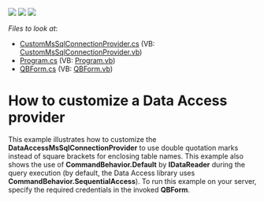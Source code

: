 <!-- default badges list -->
![](https://img.shields.io/endpoint?url=https://codecentral.devexpress.com/api/v1/VersionRange/128582857/16.1.4%2B)
[![](https://img.shields.io/badge/Open_in_DevExpress_Support_Center-FF7200?style=flat-square&logo=DevExpress&logoColor=white)](https://supportcenter.devexpress.com/ticket/details/T372090)
[![](https://img.shields.io/badge/📖_How_to_use_DevExpress_Examples-e9f6fc?style=flat-square)](https://docs.devexpress.com/GeneralInformation/403183)
<!-- default badges end -->
<!-- default file list -->
*Files to look at*:

* [CustomMsSqlConnectionProvider.cs](./CS/ProviderCustomization/CustomMsSqlConnectionProvider.cs) (VB: [CustomMsSqlConnectionProvider.vb](./VB/ProviderCustomization/CustomMsSqlConnectionProvider.vb))
* [Program.cs](./CS/QB/Program.cs) (VB: [Program.vb](./VB/QB/Program.vb))
* [QBForm.cs](./CS/QB/QBForm.cs) (VB: [QBForm.vb](./VB/QB/QBForm.vb))
<!-- default file list end -->
# How to customize a Data Access provider


<p>This example illustrates how to customize the <strong>DataAccessMsSqlConnectionProvider</strong> to use double quotation marks instead of square brackets for enclosing table names. This example also shows the use of <strong>CommandBehavior.Default</strong> by <strong>IDataReader</strong> during the query execution (by default, the Data Access library uses <strong>CommandBehavior.SequentialAccess</strong>). To run this example on your server, specify the required credentials in the invoked <strong>QBForm</strong>.</p>

<br/>


